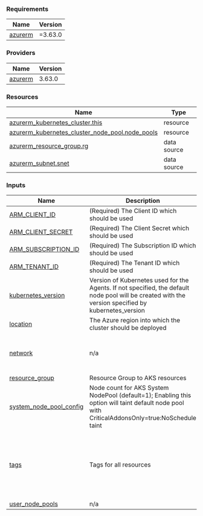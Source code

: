 <!-- BEGIN_TF_DOCS -->
### Requirements

| Name | Version |
|------|---------|
| <a name="requirement_azurerm"></a> [azurerm](#requirement\_azurerm) | =3.63.0 |

### Providers

| Name | Version |
|------|---------|
| <a name="provider_azurerm"></a> [azurerm](#provider\_azurerm) | 3.63.0 |

### Resources

| Name | Type |
|------|------|
| [azurerm_kubernetes_cluster.this](https://registry.terraform.io/providers/hashicorp/azurerm/3.63.0/docs/resources/kubernetes_cluster) | resource |
| [azurerm_kubernetes_cluster_node_pool.node_pools](https://registry.terraform.io/providers/hashicorp/azurerm/3.63.0/docs/resources/kubernetes_cluster_node_pool) | resource |
| [azurerm_resource_group.rg](https://registry.terraform.io/providers/hashicorp/azurerm/3.63.0/docs/data-sources/resource_group) | data source |
| [azurerm_subnet.snet](https://registry.terraform.io/providers/hashicorp/azurerm/3.63.0/docs/data-sources/subnet) | data source |

### Inputs

| Name | Description | Type | Default | Required |
|------|-------------|------|---------|:--------:|
| <a name="input_ARM_CLIENT_ID"></a> [ARM\_CLIENT\_ID](#input\_ARM\_CLIENT\_ID) | (Required) The Client ID which should be used | `any` | n/a | yes |
| <a name="input_ARM_CLIENT_SECRET"></a> [ARM\_CLIENT\_SECRET](#input\_ARM\_CLIENT\_SECRET) | (Required) The Client Secret which should be used | `any` | n/a | yes |
| <a name="input_ARM_SUBSCRIPTION_ID"></a> [ARM\_SUBSCRIPTION\_ID](#input\_ARM\_SUBSCRIPTION\_ID) | (Required) The Subscription ID which should be used | `any` | n/a | yes |
| <a name="input_ARM_TENANT_ID"></a> [ARM\_TENANT\_ID](#input\_ARM\_TENANT\_ID) | (Required) The Tenant ID which should be used | `any` | n/a | yes |
| <a name="input_kubernetes_version"></a> [kubernetes\_version](#input\_kubernetes\_version) | Version of Kubernetes used for the Agents. If not specified, the default node pool will be created with the version specified by kubernetes\_version | `string` | `"1.26.3"` | no |
| <a name="input_location"></a> [location](#input\_location) | The Azure region into which the cluster should be deployed | `string` | `"East US"` | no |
| <a name="input_network"></a> [network](#input\_network) | n/a | `map` | <pre>{<br>  "snet_name": "snet-hub-aks",<br>  "vnet_name": "vnet-hub"<br>}</pre> | no |
| <a name="input_resource_group"></a> [resource\_group](#input\_resource\_group) | Resource Group to AKS resources | `string` | `"rg-hub"` | no |
| <a name="input_system_node_pool_config"></a> [system\_node\_pool\_config](#input\_system\_node\_pool\_config) | Node count for AKS System NodePool (default=1); Enabling this option will taint default node pool with CriticalAddonsOnly=true:NoSchedule taint | `map(any)` | <pre>{<br>  "node_count": 1,<br>  "only_critical_addons_enabled": false,<br>  "vm_size": "Standard_D4as_v5"<br>}</pre> | no |
| <a name="input_tags"></a> [tags](#input\_tags) | Tags for all resources | `map` | <pre>{<br>  "env": "hub",<br>  "project": "k8s-stack-example",<br>  "region": "east_us",<br>  "short_region": "eu",<br>  "terraform": true,<br>  "tier": "container"<br>}</pre> | no |
| <a name="input_user_node_pools"></a> [user\_node\_pools](#input\_user\_node\_pools) | n/a | `map` | `{}` | no |
<!-- END_TF_DOCS -->